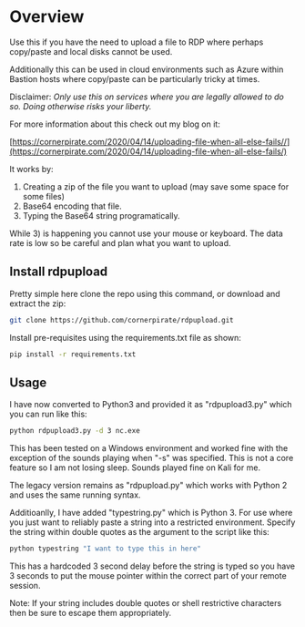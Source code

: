 # Overview

Use this if you have the need to upload a file to RDP where perhaps copy/paste and local disks cannot be used. 

Additionally this can be used in cloud environments such as Azure within Bastion hosts where copy/paste can be particularly tricky at times.

Disclaimer: *Only use this on services where you are legally allowed to do so. Doing otherwise risks your liberty.*

For more information about this check out my blog on it:

[https://cornerpirate.com/2020/04/14/uploading-file-when-all-else-fails//](https://cornerpirate.com/2020/04/14/uploading-file-when-all-else-fails/)

It works by:

 1. Creating a zip of the file you want to upload (may save some space for some files)
 2. Base64 encoding that file.
 3. Typing the Base64 string programatically.

While 3) is happening you cannot use your mouse or keyboard. The data rate is low so be careful and plan what you want to upload.

## Install rdpupload
Pretty simple here clone the repo using this command, or download and extract the zip:

```bash
git clone https://github.com/cornerpirate/rdpupload.git
```

Install pre-requisites using the requirements.txt file as shown:

```bash
pip install -r requirements.txt
```

## Usage

I have now converted to Python3 and provided it as "rdpupload3.py" which you can run like this:

```bash
python rdpupload3.py -d 3 nc.exe
```

This has been tested on a Windows environment and worked fine with the exception of the sounds playing when "-s" was specified. This is not a core feature so I am not losing sleep. Sounds played fine on Kali for me.

The legacy version remains as "rdpupload.py" which works with Python 2 and uses the same running syntax.

Additioanlly, I have added "typestring.py" which is Python 3. For use where you just want to reliably paste a string into a restricted environment. Specify the string within double quotes as the argument to the script like this:

```bash
python typestring "I want to type this in here"
```

This has a hardcoded 3 second delay before the string is typed so you have 3 seconds to put the mouse pointer within the correct part of your remote session.

Note: If your string includes double quotes or shell restrictive characters then be sure to escape them appropriately.

